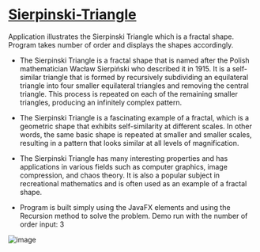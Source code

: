 # [Sierpinski-Triangle](https://en.wikipedia.org/wiki/Sierpi%C5%84ski_triangle)
Application illustrates the Sierpinski Triangle which is a fractal shape.  Program takes number of order and displays the shapes accordingly.

- The Sierpinski Triangle is a fractal shape that is named after the Polish mathematician Wacław Sierpiński who described it in 1915. It is a self-similar triangle that is formed by recursively subdividing an equilateral triangle into four smaller equilateral triangles and removing the central triangle. This process is repeated on each of the remaining smaller triangles, producing an infinitely complex pattern.

- The Sierpinski Triangle is a fascinating example of a fractal, which is a geometric shape that exhibits self-similarity at different scales. In other words, the same basic shape is repeated at smaller and smaller scales, resulting in a pattern that looks similar at all levels of magnification.

- The Sierpinski Triangle has many interesting properties and has applications in various fields such as computer graphics, image compression, and chaos theory. It is also a popular subject in recreational mathematics and is often used as an example of a fractal shape.

- Program is built simply using the JavaFX elements and using the Recursion method to solve the problem.
Demo run with the number of order input: 3

![image](https://user-images.githubusercontent.com/24220136/230288225-5e5846c7-2dcf-48f0-9916-46a480c2090c.png)
